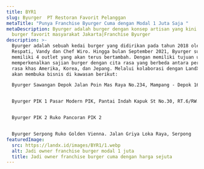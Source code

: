 ```yaml
---
title: BYR1
slug: Byurger  PT Restoran Favorit Pelanggan
metaTitle: "Punya Franchise Byurger Cuma dengan Modal 1 Juta Saja "
metaDescription: Byurger adalah burger dengan konsep artisan yang kini menjadi
  burger favorit masyarakat Jakarta|Franchise Byurger
description: >-
  Byurger adalah sebuah kedai burger yang didirikan pada tahun 2018 oleh Chef
  Respati, Vandy dan Chef Wiro. Hingga bulan September 2021, Byurger sudah
  memiliki 4 outlet yang akan terus bertambah. Dengan memiliki tujuan untuk
  memperkenalkan sajian burger dengan cita rasa yang berbeda antara perpaduan
  rasa khas Amerika, Korea, dan Jepang. Melalui kolaborasi dengan LandX Byurger
  akan membuka bisnis di kawasan berikut: 

  Byurger Sawangan Depok Jalan Poin Mas Raya No.234, Mampang - Depok 16433


  Byurger PIK 1 Pasar Modern PIK, Pantai Indah Kapuk St No.30, RT.6/RW.2, Kamal Muara, Penjaringan, North Jakarta City, Jakarta 14470


  Byurger PIK 2 Ruko Pancoran PIK 2


  Byurger Serpong Ruko Golden Vienna. Jalan Griya Loka Raya, Serpong
featuredImage:
  src: https://landx.id/images/BYR1/1.webp
  alt: Jadi owner franchise burger modal 1 juta
  title: Jadi owner franchise burger cuma dengan harga sejuta
---
```

